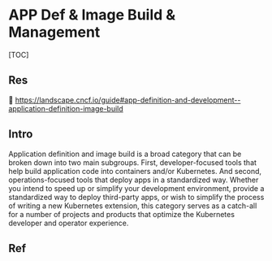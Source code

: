# APP Def & Image Build & Management

[TOC]



## Res
📂 https://landscape.cncf.io/guide#app-definition-and-development--application-definition-image-build



## Intro
Application definition and image build is a broad category that can be broken down into two main subgroups. First, developer-focused tools that help build application code into containers and/or Kubernetes. And second, operations-focused tools that deploy apps in a standardized way. Whether you intend to speed up or simplify your development environment, provide a standardized way to deploy third-party apps, or wish to simplify the process of writing a new Kubernetes extension, this category serves as a catch-all for a number of projects and products that optimize the Kubernetes developer and operator experience.



## Ref

